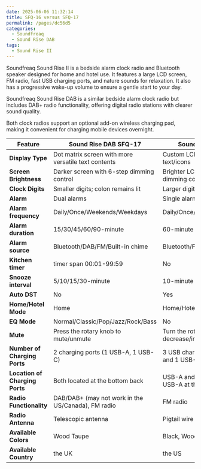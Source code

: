 ```yaml
---
date: 2025-06-06 11:32:14
title: SFQ-16 versus SFQ-17
permalink: /pages/dc56d5
categories:
  - Soundfreaq
  - Sound Rise DAB
tags:
  - Sound Rise II
---
```


Soundfreaq Sound Rise II is a bedside alarm clock radio and Bluetooth speaker designed for home and hotel use. It features a large LCD screen, FM radio, fast USB charging ports, and nature sounds for relaxation. It also has a progressive wake-up volume to ensure a gentle start to your day.

Soundfreaq Sound Rise DAB is a similar bedside alarm clock radio but includes DAB+ radio functionality, offering digital radio stations with clearer sound quality.

Both clock radios support an optional add-on wireless charging pad, making it convenient for charging mobile devices overnight.

<!-- more -->

| Feature                        | Sound Rise DAB SFQ-17                               | Sound Rise II SFQ-16                                 |
| ------------------------------ | --------------------------------------------------- | ---------------------------------------------------- |
| **Display Type**               | Dot matrix screen with more versatile text contents | Custom LCD screen with limited text/icons            |
| **Screen Brightness**          | Darker screen with 6-step dimming control           | Brighter LCD screen with 6-step dimming control      |
| **Clock Digits**               | Smaller digits; colon remains lit                   | Larger digits; colon flashes                         |
| **Alarm**                      | Dual alarms                                         | Single alarm                                         |
| **Alarm frequency**            | Daily/Once/Weekends/Weekdays                        | Daily/Once/Weekends/Weekdays                         |
| **Alarm duration**             | 15/30/45/60/90-minute                               | 60-minute                                            |
| **Alarm source**               | Bluetooth/DAB/FM/Built-in chime                     | Bluetooth/FM/Built-in chime                          |
| **Kitchen timer**              | timer span 00:01-99:59                              | No                                                   |
| **Snooze interval**            | 5/10/15/30-minute                                   | 10-minute                                            |
| **Auto DST**                   | No                                                  | Yes                                                  |
| **Home/Hotel Mode**            | Home                                                | Home/Hotel                                           |
| **EQ Mode**                    | Normal/Classic/Pop/Jazz/Rock/Bass                   | No                                                   |
| **Mute**                       | Press the rotary knob to mute/unmute                | Turn the rotary knob to decrease/increase volume     |
| **Number of Charging Ports**   | 2 charging ports (1 USB-A, 1 USB-C)                 | 3 USB charging ports (2 USB-A and 1 USB-C)           |
| **Location of Charging Ports** | Both located at the bottom back                     | USB-A and USB-C on the top, USB-A at the bottom back |
| **Radio Functionality**        | DAB/DAB+ (may not work in the US/Canada), FM radio  | FM radio                                             |
| **Radio Antenna**              | Telescopic antenna                                  | Pigtail wire antenna                                 |
| **Available Colors**           | Wood Taupe                                          | Black, Wood Taupe                                    |
| **Available Country**          | the UK                                              | the US                                               |
